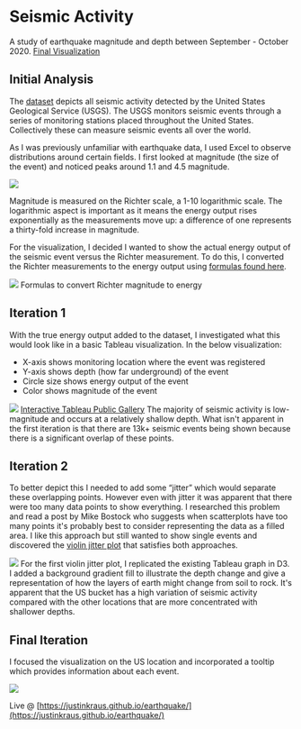 # Seismic Activity 
A study of earthquake magnitude and depth between September - October 2020.
[Final Visualization](https://justinkraus.github.io/earthquake/)  

## Initial Analysis
The [dataset](https://earthquake.usgs.gov/earthquakes/feed/v1.0/csv.php) depicts all seismic activity detected by the United States Geological Service (USGS). The USGS monitors seismic events through a series of monitoring stations placed throughout the United States. Collectively these can measure seismic events all over the world.

As I was previously unfamiliar with earthquake data, I used Excel to observe distributions around certain fields. I first looked at magnitude (the size of the event) and noticed peaks around 1.1 and 4.5 magnitude.

![](https://lh3.googleusercontent.com/PFRS-5FIautNNK3Qi3nDGjuRPsCTxysxAoQgbttsRcxsduiUz5sISaprulLi_L3888eFyaX2auVaW5wA0lApKlUP0zef5-GGLj_3OkfQgenwdgVWlxtU-FmEf8u0cngFj-4aJrIA)

Magnitude is measured on the Richter scale, a 1-10 logarithmic scale. The logarithmic aspect is important as it means the energy output rises exponentially as the measurements move up: a difference of one represents a thirty-fold increase in magnitude. 

For the visualization, I decided I wanted to show the actual energy output of the seismic event versus the Richter measurement. To do this, I converted the Richter measurements to the energy output using [formulas found here](http://www.science.earthjay.com/instruction/HSU/2016_spring/GEOL_460/reports/460_eq_reports.pdf).

![](https://lh6.googleusercontent.com/0_yVYnpinjxdH5olMM70mr5CWhj2aA7vFDTNw54sEBK4tG16hxbesZFM4CWlNa-dXZTP7w3WNGGkHdCT2AGMoY-wY7ehJkc6R-_KcXVFrl85YXyVJ_PdOvDjYbT9y62HoVuUkehk)
Formulas to convert Richter magnitude to energy

## Iteration 1
With the true energy output added to the dataset, I investigated what this would look like in a basic Tableau visualization. In the below visualization: 

 - X-axis shows monitoring location where the event was registered
 - Y-axis shows depth (how far underground) of the event
 - Circle size shows energy output of the event
 - Color shows magnitude of the event

![](https://lh6.googleusercontent.com/eSJl26m92_W6ir68X-vMEAd63QMZOFIDy-p-VGi_DExdRlfGtY2OjksqJyWqcbwNyW_6PaUICcKXDs1vAc6dYc6jWInBwpnG6SeB6_pFtetcECoGBm6zZquqksQjVSmOBfbtCkWG)
[Interactive Tableau Public Gallery](https://public.tableau.com/profile/justin.k7646#!/vizhome/earthquake2_16020451824820/Sheet2)
The majority of seismic activity is low-magnitude and occurs at a relatively shallow depth. What isn't apparent in the first iteration is that there are 13k+ seismic events being shown because there is a significant overlap of these points.

## Iteration 2
To better depict this I needed to add some “jitter” which would separate these overlapping points. However even with jitter it was apparent that there were too many data points to show everything. I researched this problem and read a post by Mike Bostock who suggests when scatterplots have too many points it's probably best to consider representing the data as a filled area. I like this approach but still wanted to show single events and discovered the [violin jitter plot](https://www.d3-graph-gallery.com/graph/violin_jitter.html) that satisfies both approaches.

![](https://lh6.googleusercontent.com/Qc5nvd62iZ6Oa17XtmErOWIcLhYrDTEj9t3AR8mzTMOLDUc2O13zpOgZwEpXjAku86U4hpAgF7iUHKUIyGYE-WvDIi4NstgGkAXbESinCZG9Pt2nivqytyd60TOz9ZcV9-dV8jxu)
For the first violin jitter plot, I replicated the existing Tableau graph in D3. I added a background gradient fill to illustrate the depth change and give a representation of how the layers of earth might change from soil to rock. It's apparent that the US bucket has a high variation of seismic activity compared with the other locations that are more concentrated with shallower depths.

## Final Iteration
 I focused the visualization on the US location and incorporated a tooltip which provides information about each event.

![](https://lh6.googleusercontent.com/nTU9Wq6yvH4TsWGPdFqhnmhw8-3dS3W7kfEY2EihyoRraukm3qiSi_XFI3GDOa40_QSwGrOrPcATJSzBsW8elg4VF5CQAzn6PLKVnacFoL30Z4B7Lf-95o_feLW8XRp0PqsFgZfo)

Live @ [https://justinkraus.github.io/earthquake/](https://justinkraus.github.io/earthquake/)